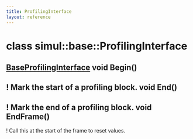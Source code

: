 ```yaml
---
title: ProfilingInterface
layout: reference
---
```

class simul::base::ProfilingInterface
===
[BaseProfilingInterface](BaseProfilingInterface)
void Begin()
------

! Mark the start of a profiling block.
void End()
------

! Mark the end of a profiling block.
void EndFrame()
------

! Call this at the start of the frame to reset values.

